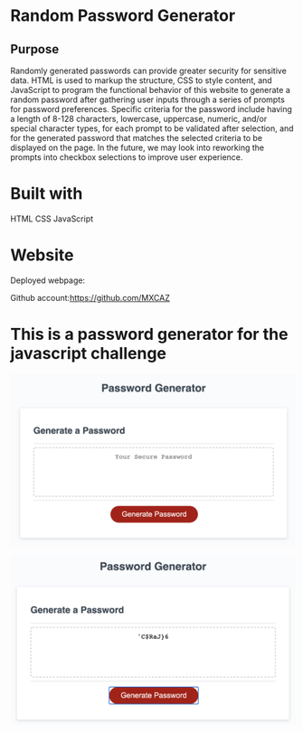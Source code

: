 # Random Password Generator


## Purpose

Randomly generated passwords can provide greater security for sensitive data. HTML is used to markup the structure, CSS to style content, and JavaScript to program the functional behavior of this website to generate a random password after gathering user inputs through a series of prompts for password preferences. Specific criteria for the password include having a length of 8-128 characters, lowercase, uppercase, numeric, and/or special character types, for each prompt to be validated after selection, and for the generated password that matches the selected criteria to be displayed on the page. In the future, we may look into reworking the prompts into checkbox selections to improve user experience.

# Built with 

HTML
CSS
JavaScript

# Website

Deployed webpage:

Github account:https://github.com/MXCAZ

# This is a password generator for the javascript challenge

![](Assets/pasword%20generator.png)


![](Assets/pasword2.png)
